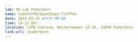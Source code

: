 ```yaml
---
lab: OK Lab Paderborn
name: CodeforPB/OpenChaos-Treffen
date: 2015-03-25 #YYYY-MM-DD
time: 19-22 Uhr
location: C3PB-Subraum, Westernmauer 12-16, 33098 Paderborn
link-url: /paderborn
---
```

